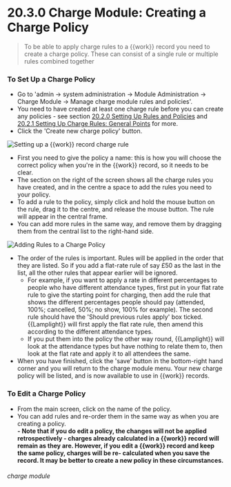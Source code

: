 # 20.3.0 Charge Module: Creating a Charge Policy

> To be able to apply charge rules to a {{work}} record you need to create a charge policy. These can consist of a single rule or multiple rules combined together



### To Set Up a Charge Policy

- Go to 'admin -> system administration -> Module Administration -> Charge Module -> Manage charge module rules and policies'.
- You need to have created at least one charge rule before you can create any policies - see section [20.2.0  Setting Up Rules and Policies](/help/index/p/20.2.0) and [20.2.1  Setting Up Charge Rules: General Points](/help/index/p/20.2.1) for more. 
- Click the 'Create new charge policy' button. 

![Setting up a {{work}} record charge rule](20.3.0a.png)

- First you need to give the policy a name: this is how you will choose the correct policy when you're in the {{work}} record, so it needs to be clear.
- The section on the right of the screen shows all the charge rules you have created, and in the centre a space to add the rules you need to your policy. 
- To add a rule to the policy, simply click and hold the mouse button on the rule, drag it to the centre, and release the mouse button. The rule will appear in the central frame. 
- You can add more rules in the same way, and  remove them by dragging them from the central list to the right-hand side. 

![Adding Rules to a Charge Policy](20.3.0b.png)

- The order of the rules is important. Rules will be applied in the order that they are listed. So if you add a flat-rate rule of say £50 as the last in the list, all the other rules that appear earlier will be ignored. 
   - For example, if you want to apply a rate in different percentages to people who have different attendance types, first put in your flat rate rule to give the starting point for charging, then add the rule that shows the different percentages people should pay (attended, 100%; cancelled, 50%; no show, 100% for example). The second rule should have the 'Should previous rules apply' box ticked. {{Lamplight}} will first apply the flat rate rule, then amend this according to the different attendance types. 
   - If you put them into the policy the other way round, {{Lamplight}} will look at the attendance types but have nothing to relate them to, then look at the flat rate and apply it to all attendees the same.
- When you have finished, click the 'save' button in the bottom-right hand corner and you will return to the charge module menu. Your new charge policy will be listed, and is now available to use in {{work}} records. 

### To Edit a Charge Policy

- From the main screen, click on the name of the policy.
- You can add rules and re-order them in the same way as when you are creating a policy.  
**- Note that if you do edit a policy, the changes will not be applied retrospectively - charges already calculated in a {{work}} record will remain as they are. However, if you edit a {{work}} record and keep the same policy, charges will be re- calculated when you save the record. It may be better to create a new policy in these circumstances.** 

###### charge module

